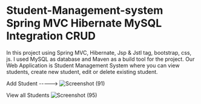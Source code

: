 # Student-Management-system Spring MVC Hibernate MySQL Integration CRUD
In this project using Spring MVC, Hibernate, Jsp & Jstl tag, bootstrap, css, js. I used MySQL as database and Maven as a build tool for the project.
Our Web Application is Student Management System where you can view students, create new student, edit or delete existing student.

Add Student ----->
![Screenshot (91)](https://user-images.githubusercontent.com/102401268/201025568-5e315b28-4352-43be-9ad9-fc5307244c32.png)

View all Students
![Screenshot (95)](https://user-images.githubusercontent.com/102401268/201026209-da06350e-604c-431d-94da-368c7f97e820.png)
